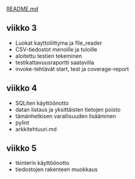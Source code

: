 [README.md](../../README.md)

## viikko 3

- Luokat kayttoliittyma ja file_reader
- CSV-tiedostot menoille ja tuloille
- aloitettu testien tekeminen
- testikattavuusraportti saatavilla
- invoke-tehtävät start, test ja coverage-report

## viikko 4

- SQLiten käyttöönotto  
- datan listaus ja yksittäisten tietojen poisto  
- tämänhetkisen varallisuuden lisääminen  
- pylint  
- arkkitehtuuri.md  

## viikko 5

- tkinterin käyttöönotto
- tiedostojen rakenteen muokkaus